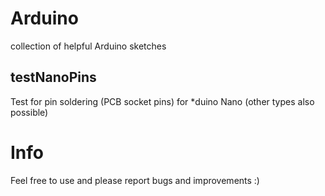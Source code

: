 # Arduino
collection of helpful Arduino sketches

## testNanoPins
Test for pin soldering (PCB socket pins) for \*duino Nano (other types also possible)

# Info
Feel free to use and please report bugs and improvements :)
